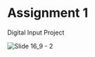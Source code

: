 # Assignment 1

Digital Input Project

![Slide 16_9 - 2](https://github.com/Effiezhu/Adv-Prototyping/assets/123921938/f632121a-6cc9-43c0-b34f-a991ea272f3d)
